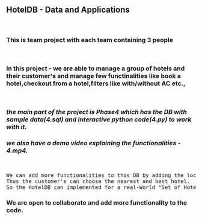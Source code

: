 ## **HotelDB - Data and Applications**
<br>

### This is team project with each team containing 3 people

<br>

### In this project - we are able to manage a group of hotels and their customer's and manage few functinalities like book a hotel,checkout from a hotel,filters like with/without AC etc.,

<br>

### ***the main part of the project is Phase4 which has the DB with sample data(4.sql) and interactive python code(4.py) to work with it.***

### ***we also have a demo video explaining the functionalities - 4.mp4.***

<br>

<pre>
We can add more functionalities to this DB by adding the location and other details so that we can track all the Hotel's.
Thus the customer's can choose the nearest and best hotel.
So the HotelDB can implemented for a real-World "Set of Hotel's", if taken enough care about 'scalability'
</pre> 

### **We are open to collaborate and add more functionality to the code.**
